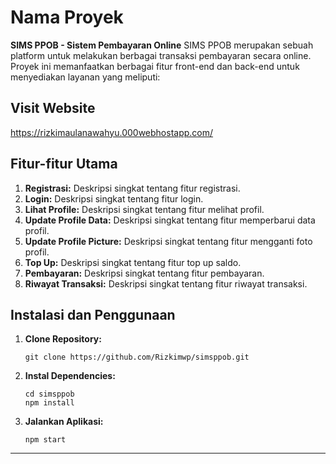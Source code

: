 # Nama Proyek

**SIMS PPOB - Sistem Pembayaran Online**
SIMS PPOB merupakan sebuah platform untuk melakukan berbagai transaksi pembayaran secara online. Proyek ini memanfaatkan berbagai fitur front-end dan back-end untuk menyediakan layanan yang meliputi:

## Visit Website

https://rizkimaulanawahyu.000webhostapp.com/

## Fitur-fitur Utama

1. **Registrasi:** Deskripsi singkat tentang fitur registrasi.
2. **Login:** Deskripsi singkat tentang fitur login.
3. **Lihat Profile:** Deskripsi singkat tentang fitur melihat profil.
4. **Update Profile Data:** Deskripsi singkat tentang fitur memperbarui data profil.
5. **Update Profile Picture:** Deskripsi singkat tentang fitur mengganti foto profil.
6. **Top Up:** Deskripsi singkat tentang fitur top up saldo.
7. **Pembayaran:** Deskripsi singkat tentang fitur pembayaran.
8. **Riwayat Transaksi:** Deskripsi singkat tentang fitur riwayat transaksi.

## Instalasi dan Penggunaan

1. **Clone Repository:**
    ```
    git clone https://github.com/Rizkimwp/simsppob.git
    ```
2. **Instal Dependencies:**
    ```
    cd simsppob
    npm install
    ```
3. **Jalankan Aplikasi:**
    ```
    npm start
    ```



---


